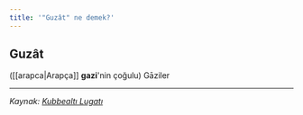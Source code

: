 ```yaml
---
title: '"Guzât" ne demek?'
---
```


## Guzât
([[arapca|Arapça]] **gazi**'nin çoğulu) Gāziler

---
*Kaynak: [Kubbealtı Lugatı](https://www.lugatim.com/s/guzat)*
